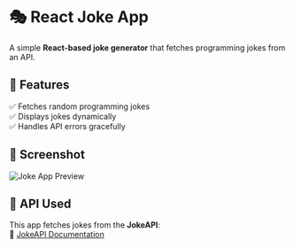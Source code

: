 # 🎭 React Joke App  

A simple **React-based joke generator** that fetches programming jokes from an API.  

## 🚀 Features  
✅ Fetches random programming jokes  
✅ Displays jokes dynamically  
✅ Handles API errors gracefully  

## 📸 Screenshot  
![Joke App Preview](https://via.placeholder.com/800x400?text=Joke+App+Preview)  
 
## 🔗 API Used  
This app fetches jokes from the **JokeAPI**:  
🔗 [JokeAPI Documentation](https://v2.jokeapi.dev/)  



  
